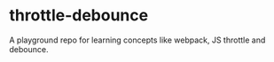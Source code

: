 # throttle-debounce
A playground repo for learning concepts like webpack, JS throttle and debounce.
